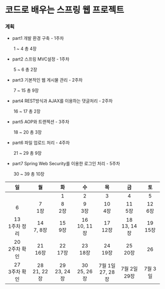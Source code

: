 # 코드로 배우는 스프링 웹 프로젝트


### 계획

- part1 개발 환경 구축 - 1주차

  ​	1 ~ 4 총 4장

- part2 스프링 MVC설정 - 1주차

  ​	5 ~ 6 총 2장

- part3 기본적인 웹 게시물 관리 - 2주차

  ​	7 ~ 15 총 9장

- part4 REST방식과 AJAX를 이용하는 댓글처리 - 2주차

  ​	16 ~ 17 총 2장

- part5 AOP와 트랜젝션 - 3주차

  ​	18 ~ 20 총 3장

- part6 파일 업로드 처리 - 4주차

  ​	21 ~ 29 총 9장

- part7 Spring Web Security를 이용한 로그인 처리 - 5주차

  ​	30 ~ 39 총 10장



|         일         |        월        |        화        |        수        |          목           |        금         |      토      |
| :----------------: | :--------------: | :--------------: | :--------------: | :-------------------: | :---------------: | :----------: |
|                    |                  |        1         |        2         |           3           |         4         |      5       |
|         6          |    7<br />1장    |    8<br />2장    |    9<br />3장    |      10<br />4장      |    11<br />5장    | 12<br />6장  |
| 13<br />1주차 정리 |  14<br />7, 8장  |   15<br />9장    | 16<br />10, 11장 |     17<br />12장      | 18<br />13, 14장  | 19<br />15장 |
| 20<br />2주차 확인 |   21<br />16장   |   22<br />17장   |   23<br />18장   |     24<br />19장      |   25<br />20장    |      26      |
| 27<br />3주차 확인 | 28<br />21, 22장 | 29<br />23, 24장 | 30<br />25, 26장 | 7월 1일<br />27, 28장 | 7월 2일<br />29장 |   7월 3일    |

